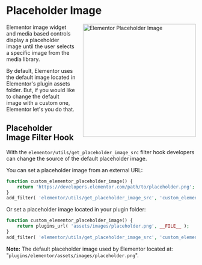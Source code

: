 # Placeholder Image

<img src="/assets/img/elementor-placeholder-image.png" alt="Elementor Placeholder Image" style="float: right; width: 300px; margin-left: 20px; margin-bottom: 20px;">

Elementor image widget and media based controls display a placeholder image until the user selects a specific image from the media library.

By default, Elementor uses the default image located in Elementor's plugin assets folder. But, if you would like to change the default image with a custom one, Elementor let's you do that.

## Placeholder Image Filter Hook

With the `elementor/utils/get_placeholder_image_src` filter hook developers can change the source of the default placeholder image.

You can set a placeholder image from an external URL:

```php
function custom_elementor_placeholder_image() {
	return 'https://developers.elementor.com/path/to/placeholder.png';
}
add_filter( 'elementor/utils/get_placeholder_image_src', 'custom_elementor_placeholder_image' );
```

Or set a placeholder image located in your plugin folder:

```php
function custom_elementor_placeholder_image() {
	return plugins_url( 'assets/images/placeholder.png', __FILE__ );
}
add_filter( 'elementor/utils/get_placeholder_image_src', 'custom_elementor_placeholder_image' );
```

**Note:** The default placeholder image used by Elementor located at: "`plugins/elementor/assets/images/placeholder.png`".
